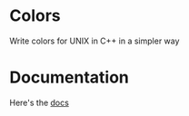 # Colors
Write colors for UNIX in C++ in a simpler way
# Documentation
Here's the [docs](https://disablegraphics.github.io/colors)
